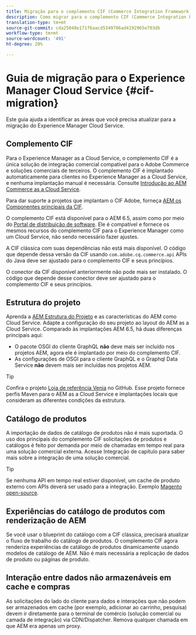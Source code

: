 ```yaml
---
title: Migração para o complemento CIF (Commerce Integration Framework) da AEM
description: Como migrar para o complemento CIF (Commerce Integration Framework) do AEM de uma versão antiga
translation-type: tm+mt
source-git-commit: cda25048e171f6aacd5349706ad4192965e703db
workflow-type: tm+mt
source-wordcount: '491'
ht-degree: 20%

---
```


# Guia de migração para o Experience Manager Cloud Service {#cif-migration}

Este guia ajuda a identificar as áreas que você precisa atualizar para a migração do Experience Manager Cloud Service.

## Complemento CIF

Para o Experience Manager as a Cloud Service, o complemento CIF é a única solução de integração comercial compatível para o Adobe Commerce e soluções comerciais de terceiros. O complemento CIF é implantado automaticamente para clientes no Experience Manager as a Cloud Service, e nenhuma implantação manual é necessária. Consulte [Introdução ao AEM Commerce as a Cloud Service](getting-started.md).

Para dar suporte a projetos que implantam o CIF Adobe, forneça [AEM os Componentes principais da CIF](https://github.com/adobe/aem-core-cif-components).

O complemento CIF está disponível para o AEM 6.5, assim como por meio do [Portal de distribuição de software](https://experience.adobe.com/#/downloads/content/software-distribution/en/aem.html). Ele é compatível e fornece os mesmos recursos do complemento CIF para o Experience Manager como um Cloud Service, não sendo necessário fazer ajustes.

A CIF clássica com suas dependências não está mais disponível. O código que depende dessa versão da CIF usando `com.adobe.cq.commerce.api` APIs do Java deve ser ajustado para o complemento CIF e seus princípios.

O conector da CIF disponível anteriormente não pode mais ser instalado. O código que depende desse conector deve ser ajustado para o complemento CIF e seus princípios.

## Estrutura do projeto

Aprenda a [AEM Estrutura do Projeto](https://docs.adobe.com/content/help/pt-BR/experience-manager-cloud-service/implementing/developing/aem-project-content-package-structure.translate.html) e as características do AEM como Cloud Service. Adapte a configuração do seu projeto ao layout do AEM as a Cloud Service.
Comparado às implantações AEM 6.5, há duas diferenças principais aqui:

* O pacote OSGI do cliente GraphQL **não** deve mais ser incluído nos projetos AEM, agora ele é implantado por meio do complemento CIF.
* As configurações de OSGI para o cliente GraphQL e o Graphql Data Service **não** devem mais ser incluídas nos projetos AEM.

>[!TIP]
>
>Confira o projeto [Loja de referência Venia](https://github.com/adobe/aem-cif-guides-venia) no GitHub. Esse projeto fornece perfis Maven para o AEM as a Cloud Service e implantações locais que consideram as diferentes condições da estrutura.

## Catálogo de produtos

A importação de dados de catálogo de produtos não é mais suportada. O uso dos principais do complemento CIF solicitações de produtos e catálogos é feito por demanda por meio de chamadas em tempo real para uma solução comercial externa. Acesse Integração de capítulo para saber mais sobre a integração de uma solução comercial.

>[!TIP]
>
>Se nenhuma API em tempo real estiver disponível, um cache de produto externo com APIs deverá ser usado para a integração. Exemplo [Magento open-source](https://magento.com/products/magento-open-source).

## Experiências do catálogo de produtos com renderização de AEM

Se você usar o blueprint do catálogo com a CIF clássica, precisará atualizar o fluxo de trabalho do catálogo de produtos. O complemento CIF agora renderiza experiências de catálogo de produtos dinamicamente usando modelos de catálogo de AEM. Não é mais necessária a replicação de dados de produto ou páginas de produto.

## Interação entre dados não armazenáveis em cache e compras

As solicitações do lado do cliente para dados e interações que não podem ser armazenados em cache (por exemplo, adicionar ao carrinho, pesquisa) devem ir diretamente para o terminal de comércio (solução comercial ou camada de integração) via CDN/Dispatcher. Remova qualquer chamada em que AEM era apenas um proxy.
